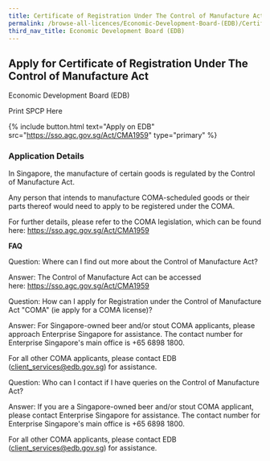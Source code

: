 ```yaml
---
title: Certificate of Registration Under The Control of Manufacture Act
permalink: /browse-all-licences/Economic-Development-Board-(EDB)/Certificate-of-Registration-Under-The-Control-of-Manufacture-Act
third_nav_title: Economic Development Board (EDB)
---
```


## Apply for Certificate of Registration Under The Control of Manufacture Act

Economic Development Board (EDB)

Print SPCP Here


{% include button.html text="Apply on EDB" src="https://sso.agc.gov.sg/Act/CMA1959" type="primary" %}

### Application Details

<p>In Singapore, the manufacture of certain goods is regulated by the Control of Manufacture Act.</p>
<p>Any person that intends to manufacture COMA-scheduled goods or their parts thereof would need to apply to be registered under the COMA.</p>
<p>For further details, please refer to the COMA legislation, which can be found here:&nbsp;<a href="https://sso.agc.gov.sg/Act/CMA1959" target="_blank" rel="noopener">https://sso.agc.gov.sg/Act/CMA1959</a></p>
<p><strong>FAQ</strong></p>
<p>Question: Where can I find out more about the Control of Manufacture Act?</p>
<p>Answer: The Control of Manufacture Act can be accessed here:&nbsp;<a href="https://sso.agc.gov.sg/Act/CMA1959" target="_blank" rel="noopener">https://sso.agc.gov.sg/Act/CMA1959</a></p>
<p>Question: How can I apply for Registration under the Control of Manufacture Act "COMA" (ie apply for a COMA license)?</p>
<p>Answer: For Singapore-owned beer and/or stout COMA applicants, please approach Enterprise Singapore for assistance. The contact number for Enterprise Singapore's main office is +65 6898 1800.</p>
<p>For all other COMA applicants, please contact EDB (<a href="mailto:client_services@edb.gov.sg">client_services@edb.gov.sg</a>) for assistance.</p>
<p>Question: Who can I contact if I have queries on the Control of Manufacture Act?</p>
<p>Answer: If you are a Singapore-owned beer and/or stout COMA applicant, please contact Enterprise Singapore for assistance. The contact number for Enterprise Singapore's main office is +65 6898 1800.</p>
<p>For all other COMA applicants, please contact EDB (<a href="mailto:client_services@edb.gov.sg">client_services@edb.gov.sg</a>) for assistance.</p>

